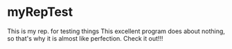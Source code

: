 # myRepTest
This is my rep. for testing things
This excellent program does about nothing, so that's why it is almost like 
perfection. Check it out!!! 
